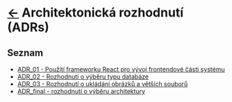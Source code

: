 # [<-](../../README.md "Zpět na přehled systému") Architektonická rozhodnutí (ADRs)

## Seznam

- [ADR_01 - Použití frameworku React pro vývoj frontendové části systému](./ADRs/ADR_01/README.md)
- [ADR_02 - Rozhodnutí o výběru typu databáze](./ADRs/ADR_02/README.md)
- [ADR_03 - Rozhodnutí o ukládání obrázků a větších souborů](./ADRs/ADR_03/README.md)
- [ADR_final - rozhodnutí o výběru architektury](./ADRs/ADR_final/README.md)
